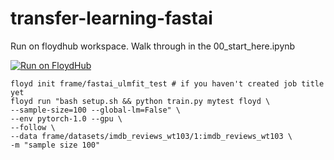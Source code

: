 # transfer-learning-fastai

Run on floydhub workspace. Walk through in the 00_start_here.ipynb

[![Run on FloydHub](https://static.floydhub.com/button/button-small.svg)](https://floydhub.com/run?template=https://github.com/frame/transfer-learning-fastai)

```
floyd init frame/fastai_ulmfit_test # if you haven't created job title yet
floyd run "bash setup.sh && python train.py mytest floyd \
--sample-size=100 --global-lm=False" \
--env pytorch-1.0 --gpu \
--follow \
--data frame/datasets/imdb_reviews_wt103/1:imdb_reviews_wt103 \
-m "sample size 100"
```
